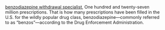 <a href="https://solutions4recovery.com/doctors-who-specialize-in-benzo-withdrawal/">benzodiazepine withdrawal specialist</a>, One hundred and twenty-seven million prescriptions. 
That is how many prescriptions have been filled in the U.S. 
for the wildly popular drug class, benzodiazepine—commonly referred to as “benzos”—according to the Drug Enforcement Administration.
